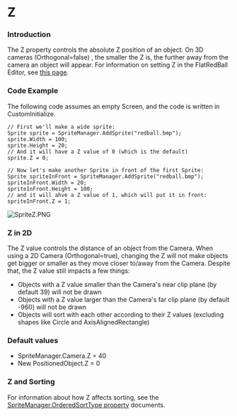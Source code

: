 # Z

### Introduction

The Z property controls the absolute Z position of an object. On 3D cameras (Orthogonal=false) , the smaller the Z is, the further away from the camera an object will appear. For information on setting Z in the FlatRedBall Editor, see [this page](broken-reference/).

### Code Example

The following code assumes an empty Screen, and the code is written in CustomInitialize.

```
// First we'll make a wide sprite:
Sprite sprite = SpriteManager.AddSprite("redball.bmp");
sprite.Width = 100;
sprite.Height = 20;
// And it will have a Z value of 0 (which is the default)
sprite.Z = 0;

// Now let's make another Sprite in front of the first Sprite:
Sprite spriteInFront = SpriteManager.AddSprite("redball.bmp");
spriteInFront.Width = 20;
spriteInFront.Height = 100;
// and it will ahve a Z value of 1, which will put it in front:
spriteInFront.Z = 1;
```

![SpriteZ.PNG](../../../.gitbook/assets/migrated\_media-SpriteZ.PNG)

### Z in 2D

The Z value controls the distance of an object from the Camera. When using a 2D Camera (Orthogonal=true), changing the Z will not make objects get bigger or smaller as they move closer to/away from the Camera. Despite that, the Z value still impacts a few things:

* Objects with a Z value smaller than the Camera's near clip plane (by default 39) will not be drawn
* Objects with a Z value larger than the Camera's far clip plane (by default -960) will not be drawn
* Objects will sort with each other according to their Z values (excluding shapes like Circle and AxisAlignedRectangle)

### Default values

* SpriteManager.Camera.Z = 40
* New PositionedObject.Z = 0

### Z and Sorting

For information about how Z affects sorting, see the [SpriteManager.OrderedSortType property](../spritemanager/orderedsprites.md) documents.
